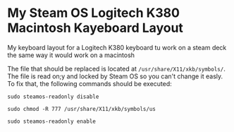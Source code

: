 # My Steam OS Logitech K380 Macintosh Kayeboard Layout
My keyboard layout for a Logitech K380 keyboard tu work on a steam deck the same way it would work on a macintosh

The file that should be replaced is located at `/usr/share/X11/xkb/symbols/`.
The file is read on;y and locked by Steam OS so you can't change it easly. To fix that, the following commands should be executed:

`sudo steamos-readonly disable`

`sudo chmod -R 777 /usr/share/X11/xkb/symbols/us`

`sudo steamos-readonly enable`
